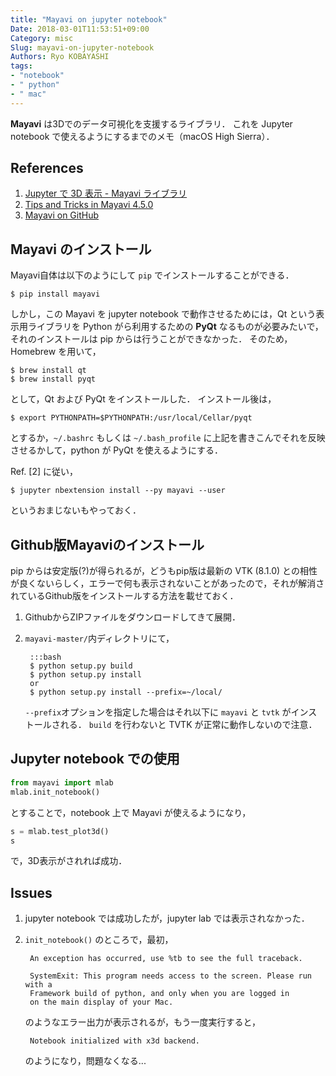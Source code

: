 ```yaml
---
title: "Mayavi on jupyter notebook"
Date: 2018-03-01T11:53:51+09:00
Category: misc
Slug: mayavi-on-jupyter-notebook
Authors: Ryo KOBAYASHI
tags: 
- "notebook"
- " python"
- " mac"
---
```


**Mayavi** は3Dでのデータ可視化を支援するライブラリ．
これを Jupyter notebook で使えるようにするまでのメモ（macOS High Sierra）．

## References

1. [Jupyter で 3D 表示 - Mayavi ライブラリ](https://qiita.com/tenfu2tea/items/088b750f0204debe4f7f)
2. [Tips and Tricks in Mayavi 4.5.0](http://docs.enthought.com/mayavi/mayavi/tips.html#using-mayavi-in-jupyter-notebooks)
3. [Mayavi on GitHub](https://github.com/enthought/mayavi)


## Mayavi のインストール

Mayavi自体は以下のようにして `pip` でインストールすることができる．
```
$ pip install mayavi
```

しかし，この Mayavi を jupyter notebook で動作させるためには，Qt という表示用ライブラリを Python がら利用するための **PyQt** なるものが必要みたいで，それのインストールは pip からは行うことができなかった．
そのため，Homebrew を用いて，
```
$ brew install qt
$ brew install pyqt
```
として，Qt および PyQt をインストールした．
インストール後は，
```
$ export PYTHONPATH=$PYTHONPATH:/usr/local/Cellar/pyqt
```
とするか，`~/.bashrc` もしくは `~/.bash_profile` に上記を書きこんでそれを反映させるかして，python が PyQt を使えるようにする．

Ref. [2] に従い，
```
$ jupyter nbextension install --py mayavi --user
```
というおまじないもやっておく．

## Github版Mayaviのインストール

pip からは安定版(?)が得られるが，どうもpip版は最新の VTK (8.1.0) との相性が良くないらしく，エラーで何も表示されないことがあったので，それが解消されているGithub版をインストールする方法を載せておく．

1. GithubからZIPファイルをダウンロードしてきて展開．
2. `mayavi-master/`内ディレクトリにて，

        :::bash
        $ python setup.py build
        $ python setup.py install
        or
        $ python setup.py install --prefix=~/local/

    `--prefix`オプションを指定した場合はそれ以下に `mayavi` と `tvtk` がインストールされる．
    `build` を行わないと TVTK が正常に動作しないので注意．



## Jupyter notebook での使用

```python
from mayavi import mlab
mlab.init_notebook()
```
とすることで，notebook 上で Mayavi が使えるようになり，
```python
s = mlab.test_plot3d()
s
```
で，3D表示がされれば成功．


## Issues

1. jupyter notebook では成功したが，jupyter lab では表示されなかった．

2. `init_notebook()` のところで，最初，

        An exception has occurred, use %tb to see the full traceback.
        
        SystemExit: This program needs access to the screen. Please run with a
        Framework build of python, and only when you are logged in
        on the main display of your Mac.

    のようなエラー出力が表示されるが，もう一度実行すると，

        Notebook initialized with x3d backend.

    のようになり，問題なくなる...


